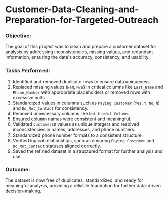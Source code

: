 # Customer-Data-Cleaning-and-Preparation-for-Targeted-Outreach


### Objective:
The goal of this project was to clean and prepare a customer dataset for analysis by addressing inconsistencies, missing values, and redundant information, ensuring the data's accuracy, consistency, and usability.

### Tasks Performed:
1. Identified and removed duplicate rows to ensure data uniqueness.  
2. Replaced missing values (`NaN`, `N/a`) in critical columns like `Last_Name` and `Phone_Number` with appropriate placeholders or removed rows with excessive nulls.  
3. Standardized values in columns such as `Paying Customer` (`Yes`, `Y`, `No`, `N`) and `Do_Not_Contact` for consistency.  
4. Removed unnecessary columns like `Not_Useful_Column`.  
5. Ensured column names were consistent and meaningful.  
6. Validated `CustomerID` values as unique integers and resolved inconsistencies in names, addresses, and phone numbers.  
7. Standardized phone number formats to a consistent structure.  
8. Verified logical relationships, such as ensuring `Paying Customer` and `Do_Not_Contact` statuses aligned correctly.  
9. Saved the refined dataset in a structured format for further analysis and use.  


### Outcome:
The dataset is now free of duplicates, standardized, and ready for meaningful analysis, providing a reliable foundation for further data-driven decision-making.
